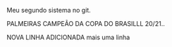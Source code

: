Meu segundo sistema no git.

PALMEIRAS CAMPEÃO DA COPA DO BRASILLL 20/21..

NOVA LINHA ADICIONADA
mais uma linha

